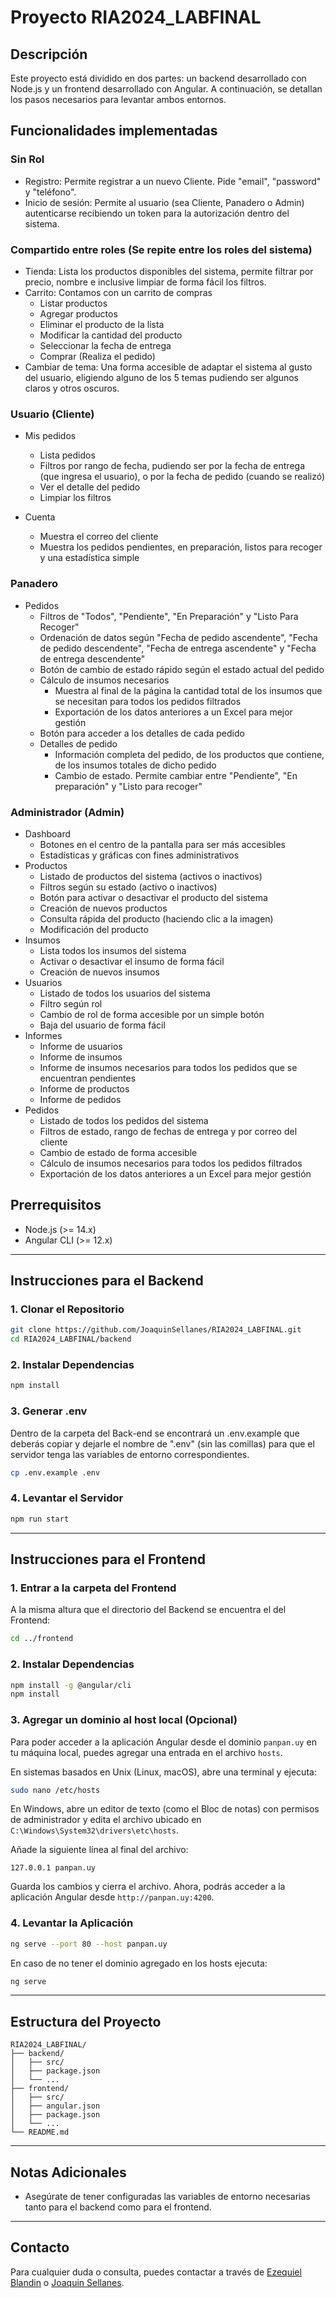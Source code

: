 
# Proyecto RIA2024_LABFINAL

## Descripción

Este proyecto está dividido en dos partes: un backend desarrollado con Node.js y un frontend desarrollado con Angular. A continuación, se detallan los pasos necesarios para levantar ambos entornos.

## Funcionalidades implementadas

### Sin Rol
- Registro: Permite registrar a un nuevo Cliente. Pide "email", "password" y "teléfono".
- Inicio de sesión: Permite al usuario (sea Cliente, Panadero o Admin) autenticarse recibiendo un token para la autorización dentro del sistema.
### Compartido entre roles (Se repite entre los roles del sistema)
- Tienda: Lista los productos disponibles del sistema, permite filtrar por precio, nombre e inclusive limpiar de forma fácil los filtros.
- Carrito: Contamos con un carrito de compras
    - Listar productos
    - Agregar productos
    - Eliminar el producto de la lista
    - Modificar la cantidad del producto
    - Seleccionar la fecha de entrega
    - Comprar (Realiza el pedido)
- Cambiar de tema: Una forma accesible de adaptar el sistema al gusto del usuario, eligiendo alguno de los 5 temas pudiendo ser algunos claros y otros oscuros.
### Usuario (Cliente)
- Mis pedidos
    - Lista pedidos
    - Filtros por rango de fecha, pudiendo ser por la fecha de entrega (que ingresa el usuario), o por la fecha de pedido (cuando se realizó)
    - Ver el detalle del pedido
    - Limpiar los filtros

- Cuenta
    - Muestra el correo del cliente
    - Muestra los pedidos pendientes, en preparación, listos para recoger y una estadística simple

### Panadero
- Pedidos
    - Filtros de "Todos", "Pendiente", "En Preparación" y "Listo Para Recoger"
    - Ordenación de datos según "Fecha de pedido ascendente", "Fecha de pedido descendente", "Fecha de entrega ascendente" y "Fecha de entrega descendente"
    - Botón de cambio de estado rápido según el estado actual del pedido
    - Cálculo de insumos necesarios
        - Muestra al final de la página la cantidad total de los insumos que se necesitan para todos los pedidos filtrados
        - Exportación de los datos anteriores a un Excel para mejor gestión
    - Botón para acceder a los detalles de cada pedido
    - Detalles de pedido
        - Información completa del pedido, de los productos que contiene, de los insumos totales de dicho pedido
        - Cambio de estado. Permite cambiar entre "Pendiente", "En preparación" y "Listo para recoger"
### Administrador (Admin)
- Dashboard
    - Botones en el centro de la pantalla para ser más accesibles
    - Estadísticas y gráficas con fines administrativos
- Productos
    - Listado de productos del sistema (activos o inactivos)
    - Filtros según su estado (activo o inactivos)
    - Botón para activar o desactivar el producto del sistema
    - Creación de nuevos productos
    - Consulta rápida del producto (haciendo clic a la imagen)
    - Modificación del producto
- Insumos
    - Lista todos los insumos del sistema
    - Activar o desactivar el insumo de forma fácil
    - Creación de nuevos insumos
- Usuarios
    - Listado de todos los usuarios del sistema
    - Filtro según rol
    - Cambio de rol de forma accesible por un simple botón
    - Baja del usuario de forma fácil
- Informes
    - Informe de usuarios
    - Informe de insumos
    - Informe de insumos necesarios para todos los pedidos que se encuentran pendientes
    - Informe de productos
    - Informe de pedidos
- Pedidos
    - Listado de todos los pedidos del sistema
    - Filtros de estado, rango de fechas de entrega y por correo del cliente
    - Cambio de estado de forma accesible
    - Cálculo de insumos necesarios para todos los pedidos filtrados
    - Exportación de los datos anteriores a un Excel para mejor gestión

## Prerrequisitos

- Node.js (>= 14.x)
- Angular CLI (>= 12.x)

---

## Instrucciones para el Backend

### 1. Clonar el Repositorio

```bash
git clone https://github.com/JoaquinSellanes/RIA2024_LABFINAL.git
cd RIA2024_LABFINAL/backend
```

### 2. Instalar Dependencias

```bash
npm install
```

### 3. Generar .env
Dentro de la carpeta del Back-end se encontrará un .env.example que deberás copiar y dejarle el nombre de ".env" (sin las comillas) para que el servidor tenga las variables de entorno correspondientes.

```bash
cp .env.example .env
```

### 4. Levantar el Servidor

```bash
npm run start
```

---

## Instrucciones para el Frontend

### 1. Entrar a la carpeta del Frontend

A la misma altura que el directorio del Backend se encuentra el del Frontend:

```bash
cd ../frontend
```

### 2. Instalar Dependencias

```bash
npm install -g @angular/cli
npm install
```

### 3. Agregar un dominio al host local (Opcional)

Para poder acceder a la aplicación Angular desde el dominio `panpan.uy` en tu máquina local, puedes agregar una entrada en el archivo `hosts`.

En sistemas basados en Unix (Linux, macOS), abre una terminal y ejecuta:

```bash
sudo nano /etc/hosts
```

En Windows, abre un editor de texto (como el Bloc de notas) con permisos de administrador y edita el archivo ubicado en `C:\Windows\System32\drivers\etc\hosts`.

Añade la siguiente línea al final del archivo:

```plaintext
127.0.0.1 panpan.uy
```

Guarda los cambios y cierra el archivo. Ahora, podrás acceder a la aplicación Angular desde `http://panpan.uy:4200`.


### 4. Levantar la Aplicación

```bash
ng serve --port 80 --host panpan.uy
```

En caso de no tener el dominio agregado en los hosts ejecuta:

```bash
ng serve
```

---

## Estructura del Proyecto

```plaintext
RIA2024_LABFINAL/
├── backend/
│   ├── src/
│   ├── package.json
│   └── ...
├── frontend/
│   ├── src/
│   ├── angular.json
│   ├── package.json
│   └── ...
└── README.md
```

---

## Notas Adicionales

- Asegúrate de tener configuradas las variables de entorno necesarias tanto para el backend como para el frontend.

---

## Contacto

Para cualquier duda o consulta, puedes contactar a través de [Ezequiel Blandin](jorge.blandin@estudiantes.utec.edu.uy) o [Joaquin Sellanes](joaquin.sellanes@estudiantes.utec.edu.uy).
